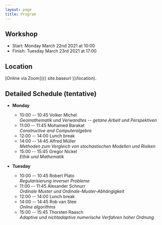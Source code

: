 ```yaml
---
layout: page
title: Program
---
```


<!--[Click to download as PDF](/Meeting-2021/Meeting-2021.pdf)-->

## Workshop
* Start: Monday March 22nd 2021 at 10:00
* Finish: Tuesday March 23rd 2021 at 17:00

## Location
[Online via Zoom]({{ site.baseurl }}/location).


## Detailed Schedule (tentative)

- **Monday**
  * 10:00 -- 10:45 Volker Michel <br>
    *Geomathematik und Verwandtes -- getane Arbeit und Perspektiven*
  * 11:00 -- 11:45 Mohamed Barakat <br>
    *Constructive and Computeralgebra*
  * 12:00 -- 14:00 Lunch break
  * 14:00 -- 14:45 Alfred Müller <br>
    *Methoden zum Vergleich von stochastischen Modellen und Risiken*
  * 15:00 -- 15:45 Gregor Nickel <br>
    *Ethik und Mathematik*

- **Tuesday**
  * 10:00 -- 10:45 Robert Plato <br>
    *Regularisierung inverser Probleme*
  * 11:00 -- 11:45 Alexander Schnurr <br>
    *Ordinale Muster und Ordinale-Muster-Abhängigkeit*
  * 12:00 -- 14:00 Lunch break
  * 14:00 -- 14:45 Rob van Stee <br>
    *Online algorithms*
  * 15:00 -- 15:45 Thorsten Raasch <br>
    *Adaptive und nichtadaptive numerische Verfahren hoher Ordnung*
